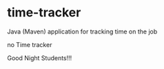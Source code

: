 # time-tracker
Java (Maven) application for tracking time on the job

no Time tracker

Good Night Students!!!
